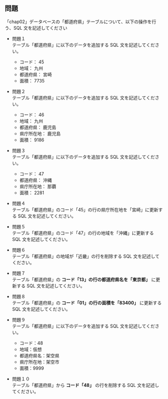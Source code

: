 ## 問題

「chap02」データベースの「都道府県」テーブルについて、以下の操作を行う、SQL 文を記述してください

- 問題１  
  テーブル「都道府県」に以下のデータを追加する SQL 文を記述してください。

  - コード： 45
  - 地域： 九州
  - 都道府県： 宮崎
  - 面積： 7735

- 問題２  
  テーブル「都道府県」に以下のデータを追加する SQL 文を記述してください。

  - コード： 46
  - 地域： 九州
  - 都道府県： 鹿児島
  - 県庁所在地： 鹿児島
  - 面積： 9186

- 問題３  
  テーブル「都道府県」に以下のデータを追加する SQL 文を記述してください。

  - コード： 47
  - 都道府県： 沖縄
  - 県庁所在地： 那覇
  - 面積： 2281

- 問題４  
   テーブル「都道府県」のコード「45」の行の県庁所在地を「宮崎」に更新する SQL 文を記述してください。

- 問題５  
  テーブル「都道府県」のコード「47」の行の地域を「沖縄」に更新する SQL 文を記述してください。

- 問題６  
  テーブル「都道府県」の地域が「近畿」の行を削除する SQL 文を記述してください。

- 問題７  
   テーブル「都道府県」の **コード「13」の行の都道府県名を「東京都」** に更新する SQL 文を記述してください。

- 問題８  
   テーブル「都道府県」の **コード「01」の行の面積を「83400」** に更新する SQL 文を記述してください。

- 問題９  
   テーブル「都道府県」に以下のデータを追加する SQL 文を記述してください。

  - コード：48
  - 地域：仮想
  - 都道府県名：架空県
  - 県庁所在地：架空市
  - 面積：9999

- 問題１０  
   テーブル「都道府県」から **コード「48」** の行を削除する SQL 文を記述してください。
